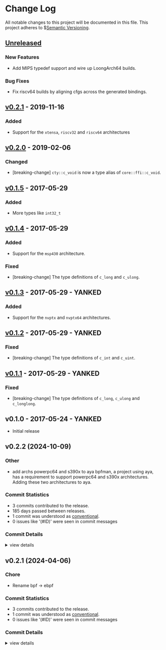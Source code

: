 # Change Log

All notable changes to this project will be documented in this file.
This project adheres to $[Semantic Versioning](http://semver.org/).

## [Unreleased]

### New Features

- Add MIPS typedef support and wire up LoongArch64 builds.

### Bug Fixes

- Fix riscv64 builds by aligning cfgs across the generated bindings.

## [v0.2.1] - 2019-11-16

### Added

- Support for the `xtensa`, `riscv32` and `riscv64` architectures

## [v0.2.0] - 2019-02-06

### Changed

- [breaking-change] `cty::c_void` is now a type alias of `core::ffi::c_void`.

## [v0.1.5] - 2017-05-29

### Added

- More types like `int32_t`

## [v0.1.4] - 2017-05-29

### Added

- Support for the `msp430` architecture.

### Fixed

- [breaking-change] The type definitions of `c_long` and `c_ulong`.

## [v0.1.3] - 2017-05-29 - YANKED

### Added

- Support for the `nvptx` and `nvptx64` architectures.

## [v0.1.2] - 2017-05-29 - YANKED

### Fixed

- [breaking-change] The type definitions of `c_int` and `c_uint`.

## [v0.1.1] - 2017-05-29 - YANKED

### Fixed

- [breaking-change] The type definitions of `c_long`, `c_ulong` and
  `c_longlong`.

## v0.1.0 - 2017-05-24 - YANKED

- Initial release

[Unreleased]: https://github.com/japaric/cty/compare/v0.2.1...HEAD
[v0.2.1]: https://github.com/japaric/cty/compare/v0.2.0...v0.2.1
[v0.2.0]: https://github.com/japaric/cty/compare/v0.1.5...v0.2.0
[v0.1.5]: https://github.com/japaric/cty/compare/v0.1.4...v0.1.5
[v0.1.4]: https://github.com/japaric/cty/compare/v0.1.3...v0.1.4
[v0.1.3]: https://github.com/japaric/cty/compare/v0.1.2...v0.1.3
[v0.1.2]: https://github.com/japaric/cty/compare/v0.1.1...v0.1.2
[v0.1.1]: https://github.com/japaric/cty/compare/v0.1.0...v0.1.1

## v0.2.2 (2024-10-09)

### Other

 - <csr-id-b513af12e8baa5c5097eaf0afdae61a830c3f877/> add archs powerpc64 and s390x to aya
   bpfman, a project using aya, has a requirement to support powerpc64 and
   s390x architectures. Adding these two architectures to aya.

### Commit Statistics

<csr-read-only-do-not-edit/>

 - 3 commits contributed to the release.
 - 185 days passed between releases.
 - 1 commit was understood as [conventional](https://www.conventionalcommits.org).
 - 0 issues like '(#ID)' were seen in commit messages

### Commit Details

<csr-read-only-do-not-edit/>

<details><summary>view details</summary>

 * **Uncategorized**
    - Merge pull request #974 from Billy99/billy99-arch-ppc64-s390x ([`ab5e688`](https://github.com/aya-rs/aya/commit/ab5e688fd49fcfb402ad47d51cb445437fbd8cb7))
    - Add archs powerpc64 and s390x to aya ([`b513af1`](https://github.com/aya-rs/aya/commit/b513af12e8baa5c5097eaf0afdae61a830c3f877))
    - Allowlist expected cfgs ([`e4f9ed8`](https://github.com/aya-rs/aya/commit/e4f9ed8d79e4cd19ab5124352fca9e6cbdc1030b))
</details>

## v0.2.1 (2024-04-06)

<csr-id-21f570a19cd8d6e8eeaa6127d936877a701ceac3/>

### Chore

 - <csr-id-21f570a19cd8d6e8eeaa6127d936877a701ceac3/> Rename bpf -> ebpf

### Commit Statistics

<csr-read-only-do-not-edit/>

 - 3 commits contributed to the release.
 - 1 commit was understood as [conventional](https://www.conventionalcommits.org).
 - 0 issues like '(#ID)' were seen in commit messages

### Commit Details

<csr-read-only-do-not-edit/>

<details><summary>view details</summary>

 * **Uncategorized**
    - Release aya-ebpf-cty v0.2.1, aya-ebpf-bindings v0.1.0, aya-ebpf-macros v0.1.0, aya-ebpf v0.1.0 ([`e372fcf`](https://github.com/aya-rs/aya/commit/e372fcf653304c6d7c2647cd7812ca11474f41fc))
    - Merge pull request #528 from dave-tucker/rename-all-the-things ([`63d8d4d`](https://github.com/aya-rs/aya/commit/63d8d4d34bdbbee149047dc0a5e9c2b191f3b32d))
    - Rename bpf -> ebpf ([`21f570a`](https://github.com/aya-rs/aya/commit/21f570a19cd8d6e8eeaa6127d936877a701ceac3))
</details>
